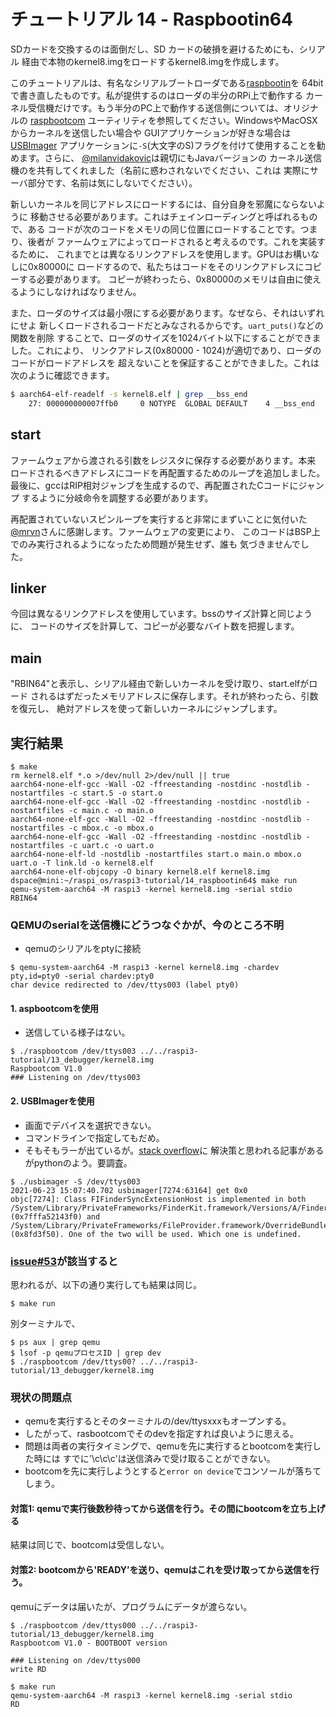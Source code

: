 # チュートリアル 14 - Raspbootin64

SDカードを交換するのは面倒だし、SD カードの破損を避けるためにも、シリアル
経由で本物のkernel8.imgをロードするkernel8.imgを作成します。

このチュートリアルは、有名なシリアルブートローダである[raspbootin](https://github.com/mrvn/raspbootin)を
64bitで書き直したものです。私が提供するのはローダの半分のRPi上で動作する
カーネル受信機だけです。もう半分のPC上で動作する送信側については、オリジナルの
[raspbootcom](https://github.com/mrvn/raspbootin/blob/master/raspbootcom/raspbootcom.cc)
ユーティリティを参照してください。WindowsやMacOSXからカーネルを送信したい場合や
GUIアプリケーションが好きな場合は[USBImager](https://gitlab.com/bztsrc/usbimager)
アプリケーションに`-S`(大文字のS)フラグを付けて使用することを勧めます。さらに、
[@milanvidakovic](https://github.com/milanvidakovic)は親切にもJavaバージョンの
カーネル送信機のを共有してくれました（名前に惑わされないでください、これは
実際にサーバ部分です、名前は気にしないでください）。

新しいカーネルを同じアドレスにロードするには、自分自身を邪魔にならないように
移動させる必要があります。これはチェインローディングと呼ばれるもので、ある
コードが次のコードをメモリの同じ位置にロードすることです。つまり、後者が
ファームウェアによってロードされると考えるのです。これを実装するために、
これまでとは異なるリンクアドレスを使用します。GPUはお構いなしに0x80000に
ロードするので、私たちはコードをそのリンクアドレスにコピーする必要があります。
コピーが終わったら、0x80000のメモリは自由に使えるようにしなければなりません。

また、ローダのサイズは最小限にする必要があります。なぜなら、それはいずれにせよ
新しくロードされるコードだとみなされるからです。`uart_puts()`などの関数を削除
することで、ローダのサイズを1024バイト以下にすることができました。これにより、
リンクアドレス(0x80000 - 1024)が適切であり、ローダのコードがロードアドレスを
超えないことを保証することができました。これは次のように確認できます。

```sh
$ aarch64-elf-readelf -s kernel8.elf | grep __bss_end
    27: 000000000007ffb0     0 NOTYPE  GLOBAL DEFAULT    4 __bss_end
```

## start

ファームウェアから渡される引数をレジスタに保存する必要があります。本来
ロードされるべきアドレスにコードを再配置するためのループを追加しました。
最後に、gccはRIP相対ジャンブを生成するので、再配置されたCコードにジャンプ
するように分岐命令を調整する必要があります。

再配置されていないスピンループを実行すると非常にまずいことに気付いた
[@mrvn](https://github.com/mrvn)さんに感謝します。ファームウェアの変更により、
このコードはBSP上でのみ実行されるようになったため問題が発生せず、誰も
気づきませんでした。

## linker

今回は異なるリンクアドレスを使用しています。bssのサイズ計算と同じように、
コードのサイズを計算して、コピーが必要なバイト数を把握します。

## main

"RBIN64"と表示し、シリアル経由で新しいカーネルを受け取り、start.elfがロード
されるはずだったメモリアドレスに保存します。それが終わったら、引数を復元し、
絶対アドレスを使って新しいカーネルにジャンプします。

## 実行結果

```
$ make
rm kernel8.elf *.o >/dev/null 2>/dev/null || true
aarch64-none-elf-gcc -Wall -O2 -ffreestanding -nostdinc -nostdlib -nostartfiles -c start.S -o start.o
aarch64-none-elf-gcc -Wall -O2 -ffreestanding -nostdinc -nostdlib -nostartfiles -c main.c -o main.o
aarch64-none-elf-gcc -Wall -O2 -ffreestanding -nostdinc -nostdlib -nostartfiles -c mbox.c -o mbox.o
aarch64-none-elf-gcc -Wall -O2 -ffreestanding -nostdinc -nostdlib -nostartfiles -c uart.c -o uart.o
aarch64-none-elf-ld -nostdlib -nostartfiles start.o main.o mbox.o uart.o -T link.ld -o kernel8.elf
aarch64-none-elf-objcopy -O binary kernel8.elf kernel8.img
dspace@mini:~/raspi_os/raspi3-tutorial/14_raspbootin64$ make run
qemu-system-aarch64 -M raspi3 -kernel kernel8.img -serial stdio
RBIN64
```

### QEMUのserialを送信機にどうつなぐかが、今のところ不明



- qemuのシリアルをptyに接続

```
$ qemu-system-aarch64 -M raspi3 -kernel kernel8.img -chardev pty,id=pty0 -serial chardev:pty0
char device redirected to /dev/ttys003 (label pty0)
```

#### 1. aspbootcomを使用

- 送信している様子はない。

```
$ ./raspbootcom /dev/ttys003 ../../raspi3-tutorial/13_debugger/kernel8.img
Raspbootcom V1.0
### Listening on /dev/ttys003
```

#### 2. USBImagerを使用

- 画面でデバイスを選択できない。
- コマンドラインで指定してもだめ。
- そもそもラーが出ているが。[stack overflow](https://stackoverflow.com/questions/46999695/class-fifindersyncextensionhost-is-implemented-in-both-warning-in-xcode-si)に
  解決策と思われる記事があるがpythonのよう。要調査。

```
$ ./usbimager -S /dev/ttys003
2021-06-23 15:07:40.702 usbimager[7274:63164] get 0x0
objc[7274]: Class FIFinderSyncExtensionHost is implemented in both /System/Library/PrivateFrameworks/FinderKit.framework/Versions/A/FinderKit (0x7fffa52143f0) and /System/Library/PrivateFrameworks/FileProvider.framework/OverrideBundles/FinderSyncCollaborationFileProviderOverride.bundle/Contents/MacOS/FinderSyncCollaborationFileProviderOverride (0x8fd3f50). One of the two will be used. Which one is undefined.
```

### [issue#53](https://github.com/bztsrc/raspi3-tutorial/issues/53)が該当すると
思われるが、以下の通り実行しても結果は同じ。

```
$ make run
```

別ターミナルで、

```
$ ps aux | grep qemu
$ lsof -p qemuプロセスID | grep dev
$ ./raspbootcom /dev/ttys00? ../../raspi3-tutorial/13_debugger/kernel8.img
```

### 現状の問題点

- qemuを実行するとそのターミナルの/dev/ttysxxxもオープンする。
- したがって、rasbootcomでそのdevを指定すれば良いように思える。
- 問題は両者の実行タイミングで、qemuを先に実行するとbootcomを実行した時には
  すでに'\c\c\c'は送信済みで受け取ることができない。
- bootcomを先に実行しようとすると`error on device`でコンソールが落ちてしまう。

#### 対策1: qemuで実行後数秒待ってから送信を行う。その間にbootcomを立ち上げる

結果は同じで、bootcomは受信しない。

#### 対策2: bootcomから'READY’を送り、qemuはこれを受け取ってから送信を行う。

qemuにデータは届いたが、プログラムにデータが渡らない。

```
$ ./raspbootcom /dev/ttys000 ../../raspi3-tutorial/13_debugger/kernel8.img
Raspbootcom V1.0 - BOOTBOOT version

### Listening on /dev/ttys000
write RD
```

```
$ make run
qemu-system-aarch64 -M raspi3 -kernel kernel8.img -serial stdio
RD
```
